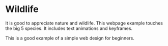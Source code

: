 # Wildlife
It is good to appreciate nature and wildlife.
This webpage example touches the big 5 species.
It includes text animations and keyframes.

This is a good example of a simple web design for beginners.
